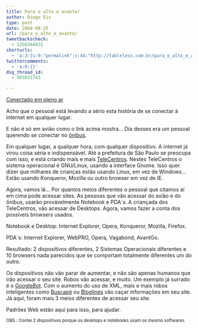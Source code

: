 ```yaml
---
title: Para o alto e avante!
author: Diego Eis
type: post
date: 2004-08-25
url: /para_o_alto_e_avante/
tweetbackscheck:
  - 1356364832
shorturls:
  - 'a:3:{s:9:"permalink";s:44:"http://tableless.com.br/para_o_alto_e_avante";s:7:"tinyurl";s:26:"http://tinyurl.com/3s54cm3";s:4:"isgd";s:19:"http://is.gd/XLlFhA";}'
twittercomments:
  - 'a:0:{}'
dsq_thread_id:
  - 503031743

---
```

[Conectado em pleno ar][1]
                  
Acho que o pessoal está levando a sério esta história de se conectar à internet em qualquer lugar. 
                  
E não é só em avião como o link acima mostra&#8230; Dia desses era um pessoal querendo se conectar no [ônibus][2]. 

Em qualquer lugar, a qualquer hora, com qualquer dispositivo. A internet já virou coisa séria e indispensável. Até a prefeitura de São Paulo se preocupa com isso, e está criando mais e mais [TeleCentros][3]. Nestes TeleCentros o sistema operacional é GNU/Linux, usando a interface Gnome. Isso quer dizer que milhares de crianças estão usando Linux, em vez de Windows&#8230; Estão usando Konqueror, Mozilla ou outro browser em vez de IE. 

Agora, vamos lá&#8230; Por quantos meios diferentes o pessoal que citamos aí em cima pode acessar sites. As pessoas que vão acessar do avião e do ônibus, usarão provávelmente Notebook e PDA´s. A criançada dos TeleCentros, vão acessar de Desktops. Agora, vamos fazer a conta dos possíveis browsers usados.
                  
Notebook e Desktop: Internet Explorer, Opera, Konqueror, Mozilla, Firefox.
                  
PDA´s: Internet Explorer, WebPRO, Opera, Vagabond, AvantGo.
                  
Resultado: 2 dispositivos diferentes, 2 Sistemas Operacionais diferentes e 10 browsers nada parecidos que se comportam totalmente diferentes um do outro. 

Os dispositivos não vão parar de aumentar, e não são apenas humanos que irão acessar o seu site. Robos vão acessar, e muito. Um exemplo já surrado é o [GoogleBot][4]. Com o aumento do uso de XML, mais e mais robos inteligentes como [Buscapé][5] ou [Bloglines][6] vão caçar informações em seu site. Já aqui, foram mais 3 meios diferentes de acessar seu site. 

Padrões Web estão aqui para isso, para ajudar. 

<small>OBS.: Contei 2 dispositivos porque os desktops e notebooks usam os mesmo softwares.</small>

 [1]: http://www.mobilelife.com.br/
 [2]: http://www.mobilelife.com.br/comenta.asp?post=152
 [3]: http://www.telecentros.sp.gov.br/interna.php?id=911
 [4]: http://www.google.com/bot.html
 [5]: http://www.buscapé.com.br/
 [6]: http://www.bloglines.com/